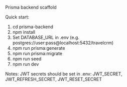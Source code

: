 Prisma backend scaffold

Quick start:

1. cd prisma-backend
2. npm install
3. Set DATABASE_URL in .env (e.g. postgres://user:pass@localhost:5432/travelcrm)
4. npm run prisma:generate
5. npm run prisma:migrate
6. npm run seed
7. npm run dev

Notes: JWT secrets should be set in .env: JWT_SECRET, JWT_REFRESH_SECRET, JWT_RESET_SECRET
